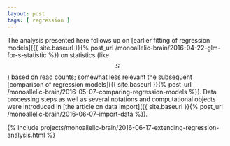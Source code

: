 ```yaml
---
layout: post
tags: [ regression ]
---
```


The analysis presented here follows up on [earlier fitting of regression models]({{ site.baseurl }}{% post_url /monoallelic-brain/2016-04-22-glm-for-s-statistic %}) on statistics (like $$S$$) based on read counts; somewhat less relevant the subsequent [comparison of regression models]({{ site.baseurl }}{% post_url /monoallelic-brain/2016-05-07-comparing-regression-models %}).  Data processing steps as well as several notations and computational objects were introduced in [the article on data import]({{ site.baseurl }}{% post_url /monoallelic-brain/2016-06-07-import-data %}).

{% include projects/monoallelic-brain/2016-06-17-extending-regression-analysis.html %}
